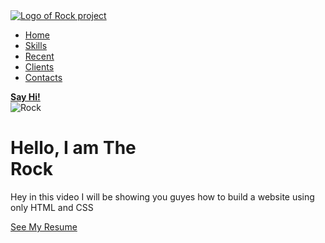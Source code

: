 <link rel="stylesheet" href="https://github.com/DeveshSawale/shapeAIprojectWD/blob/main/protext.txt" type="text/css" />
<section id="main">
<nav>
<a href="#" class="logo">
<img src="https://th.bing.com/th/id/OIP.cCqDf0Ak05-SXjQJPqr2mgHaBq?w=340&h=78&c=7&o=5&pid=1.7" alt="Logo of Rock project">
</a>
<span class="menu-space">
</span>
<ul class="menu">
<li><a href="#">Home</a></li>
<li><a href="#">Skills</a></li>
<li><a href="#">Recent</a></li>
<li><a href="#">Clients</a></li>
<li><a href="#">Contacts</a></li>
</ul>
<a href="#" class="hey"><strong>Say Hi!</strong></a>
</nav>
</section>
<div class="content">
<div class="image">
<img src="https://th.bing.com/th/id/OIP.SayjQM2YwrX3woUaw8WVPgHaFS?w=182&h=130&c=7&o=5&pid=1.7" alt="Rock">
</div>
<div class="main-text">
<h1>Hello, I am The <br> Rock</h1>
<p>Hey in this video I will be showing you guyes how to build a website using only HTML and CSS</p>
<a href="#" class="resume-bin">See My Resume</a>
</div>
</div>
   


